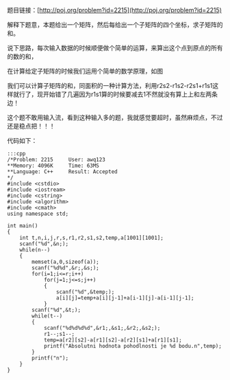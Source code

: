 <!--
.. title: POJ 2215 Parliament C++版
.. slug: poj-2215
.. date: 2013-04-07T05:31:58+08:00
.. tags:
.. link:
.. description:
.. type: text
-->

题目链接：[http://poj.org/problem?id=2215](http://poj.org/problem?id=2215)


解释下题意，本题给出一个矩阵，然后每给出一个子矩阵的四个坐标，求子矩阵的和。

说下思路，每次输入数据的时候顺便做个简单的运算，来算出这个点到原点的所有的数的和，

在计算给定子矩阵的时候我们运用个简单的数学原理，如图



我们可以计算子矩阵的和，同面积的一种计算方法，利用r2s2-r1s2-r2s1+r1s1这样就行了，现开始错了几遍因为r1s1算的时候要减去1不然就没有算上上和左两条边！

这个题不敢用输入流，看到这种输入多的题，我就感觉要超时，虽然麻烦点，不过还是稳点把！！！

代码如下：

	:::cpp
	/*Problem: 2215		User: awq123
	**Memory: 4096K		Time: 63MS
	**Language: C++		Result: Accepted
	*/
	#include <cstdio>
	#include <iostream>
	#include <cstring>
	#include <algorithm>
	#include <cmath>
	using namespace std;

	int main()
	{
		int t,n,i,j,r,s,r1,r2,s1,s2,temp,a[1001][1001];
		scanf("%d",&n;);
		while(n--)
		{
			memset(a,0,sizeof(a));
			scanf("%d%d",&r;,&s;);
			for(i=1;i<=r;i++)
				for(j=1;j<=s;j++)
				{
					scanf("%d",&temp;);
					a[i][j]=temp+a[i][j-1]+a[i-1][j]-a[i-1][j-1];
				}
			scanf("%d",&t;);
			while(t--)
			{
				scanf("%d%d%d%d",&r1;,&s1;,&r2;,&s2;);
				r1--;s1--;
				temp=a[r2][s2]-a[r1][s2]-a[r2][s1]+a[r1][s1];
				printf("Absolutni hodnota pohodlnosti je %d bodu.n",temp);
			}
			printf("n");
		}
	}